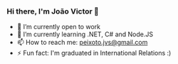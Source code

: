 ### Hi there, I'm João Victor 👋

- 🔭 I’m currently open to work
- 🌱 I’m currently learning .NET, C# and Node.JS
- 📫 How to reach me: peixoto.jvs@gmail.com
- ⚡ Fun fact: I'm graduated in International Relations :)
